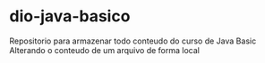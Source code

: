 # dio-java-basico
Repositorio para armazenar todo conteudo do curso de Java Basic
Alterando o conteudo de um arquivo de forma local
